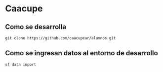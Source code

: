 # Caacupe



## Como se desarrolla 

````
git clone https://github.com/caacupear/alumnos.git
````


## Como se ingresan datos al entorno de desarrollo

````
sf data import 
````
